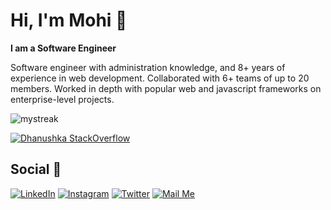 # Hi, I'm Mohi 👋

<strong>I am a Software Engineer</strong>

Software engineer with administration knowledge, and 8+ years of experience in web development. Collaborated with 6+ teams of up to 20 members. Worked in depth with popular web and javascript frameworks on enterprise-level projects.


<img src="https://github-readme-streak-stats.herokuapp.com/?user=madushadhanushka&theme=tokyonight" alt="mystreak"/>

[![Dhanushka StackOverflow](https://github-readme-stackoverflow.vercel.app/?userID=3764165)](https://stackoverflow.com/users/3764165/bagherani)

## Social 📱

<a href="https://www.linkedin.com/in/mohammad-bagherani" target="_blank"><img src="https://img.shields.io/badge/LinkedIn-%230077B5.svg?&style=flat-square&logo=linkedin&logoColor=white" alt="LinkedIn"></a>
<a href="https://www.instagram.com/mohammadbagherani" target="_blank"><img src="https://img.shields.io/badge/Instagram-%23E4405F.svg?&style=flat-square&logo=instagram&logoColor=white" alt="Instagram"></a>
<a href="https://twitter.com/bagherani" target="_blank"><img src="https://img.shields.io/badge/Twitter-%231877F2.svg?&style=flat-square&logo=twitter&logoColor=white" alt="Twitter"></a>
<a href="mailto:mohammad.bagherani@gmail.com" target="_blank"><img src="https://img.shields.io/badge/Mail%20Me-%231877F2.svg?&style=flat-square&logo=gmail&logoColor=white" alt="Mail Me"></a>
